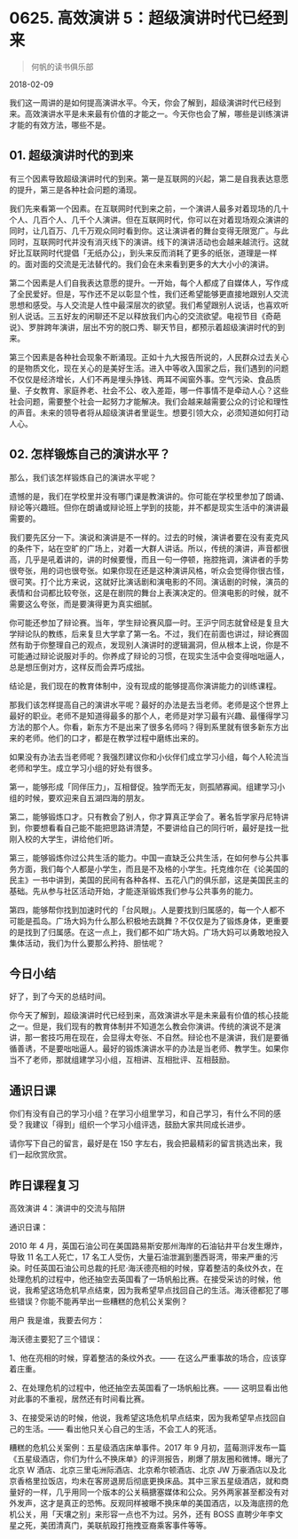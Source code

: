 # 0625. 高效演讲 5：超级演讲时代已经到来

> 何帆的读书俱乐部

2018-02-09

我们这一周讲的是如何提高演讲水平。今天，你会了解到，超级演讲时代已经到来。高效演讲水平是未来最有价值的才能之一。今天你也会了解，哪些是训练演讲才能的有效方法，哪些不是。

## 01. 超级演讲时代的到来

有三个因素导致超级演讲时代的到来。第一是互联网的兴起，第二是自我表达意愿的提升，第三是各种社会问题的涌现。

我们先来看第一个因素。在互联网时代到来之前，一个演讲人最多对着现场的几十个人、几百个人、几千个人演讲。但在互联网时代，你可以在对着现场观众演讲的同时，让几百万、几千万观众同时看到你。这让演讲者的舞台变得无限宽广。与此同时，互联网时代并没有消灭线下的演讲。线下的演讲活动也会越来越流行。这就好比互联网时代提倡「无纸办公」，到头来反而消耗了更多的纸张，道理是一样的。面对面的交流是无法替代的。我们会在未来看到更多的大大小小的演讲。

第二个因素是人们自我表达意愿的提升。一开始，每个人都成了自媒体人，写作成了全民爱好。但是，写作还不足以彰显个性，我们还希望能够更直接地跟别人交流思想和感受。与人交流是人性中最深层次的欲望。我们希望跟别人说话，也喜欢听别人说话。三五好友的闲聊还不足以释放我们内心的交流欲望。电视节目《奇葩说》、罗胖跨年演讲，层出不穷的脱口秀、聊天节目，都预示着超级演讲时代的到来。

第三个因素是各种社会现象不断涌现。正如十九大报告所说的，人民群众过去关心的是物质文化，现在关心的是美好生活。进入中等收入国家之后，我们遇到的问题不仅仅是经济增长，人们不再是埋头挣钱、两耳不闻窗外事。空气污染、食品质量、子女教育、家庭养老、社会不公、收入差距，哪一件事情不是牵动人心？这些社会问题，需要整个社会一起努力才能解决。我们会越来越需要公众的讨论和理性的声音。未来的领导者将从超级演讲者里诞生。想要引领大众，必须知道如何打动人心。

## 02. 怎样锻炼自己的演讲水平？

那么，我们该怎样锻炼自己的演讲水平呢？

遗憾的是，我们在学校里并没有哪门课是教演讲的。你可能在学校里参加了朗诵、辩论等兴趣班。但你在朗诵或辩论班上学到的技能，并不都是现实生活中的演讲最需要的。

我们要先区分一下。演说和演讲是不一样的。过去的时候，演讲者要在没有麦克风的条件下，站在空旷的广场上，对着一大群人讲话。所以，传统的演讲，声音都很高，几乎是吼着讲的，讲的时候要慢，而且一句一停顿，拖腔拖调，演讲者的手势很夸张，用的词也很夸张。如果你现在还是这种演讲风格，听众会觉得你很古怪，很可笑。打个比方来说，这就好比演话剧和演电影的不同。演话剧的时候，演员的表情和台词都比较夸张，这是在剧院的舞台上表演决定的。但演电影的时候，就不需要这么夸张，而是要演得更为真实细腻。

你可能还参加了辩论赛。当年，学生辩论赛风靡一时。王沪宁同志就曾经是复旦大学辩论队的教练，后来复旦大学拿了第一名。不过，我们在前面也讲过，辩论赛固然有助于你整理自己的观点，发现别人演讲时的逻辑漏洞，但从根本上说，你是不可能通过辩论说服对手的。你养成了辩论的习惯，在现实生活中会变得咄咄逼人，总是想压倒对方，这样反而会弄巧成拙。

结论是，我们现在的教育体制中，没有现成的能够提高你演讲能力的训练课程。

那我们该怎样提高自己的演讲水平呢？最好的办法是去当老师。老师是这个世界上最好的职业。老师不是知道得最多的那个人，老师是对学习最有兴趣、最懂得学习方法的那个人。你看，新东方不是出来了很多名师吗？得到系里就有很多新东方出来的老师。他们的口才，都是在教学过程中磨练出来的。

如果没有办法去当老师呢？我强烈建议你和小伙伴们成立学习小组，每个人轮流当老师和学生。成立学习小组的好处有很多。

第一，能够形成「同伴压力」，互相督促。独学而无友，则孤陋寡闻。组建学习小组的时候，要欢迎来自五湖四海的朋友。

第二，能够锻炼口才。只有教会了别人，你才算真正学会了。著名哲学家丹尼特讲到，你要想看看自己能不能把思路讲清楚，不要讲给自己的同行听，最好是找一批刚入校的大学生，讲给他们听。

第三，能够锻炼你过公共生活的能力。中国一直缺乏公共生活，在如何参与公共事务方面，我们每个人都是小学生，而且是不及格的小学生。托克维尔在《论美国的民主》一书中讲到，美国的民间有各种各样、五花八门的俱乐部，这是美国民主的基础。先从参与社区活动开始，才能逐渐锻炼我们参与公共事务的能力。

第四，能够帮你找到加速时代的「台风眼」。人是要找到归属感的，每一个人都不可能是孤岛。广场大妈为什么那么积极地去跳舞？不仅仅是为了锻炼身体，更重要的是找到了归属感。在这一点上，我们都不如广场大妈。广场大妈可以勇敢地投入集体活动，我们为什么要那么矜持、胆怯呢？

## 今日小结

好了，到了今天的总结时间。

你今天了解到，超级演讲时代已经到来，高效演讲水平是未来最有价值的核心技能之一。但是，我们现有的教育体制并不知道怎么教会你演讲。传统的演说不是演讲，那一套技巧用在现在，会显得太夸张、不自然。辩论也不是演讲，我们是要循循善诱，不是要咄咄逼人。最好的锻炼演讲水平的办法是当老师、教学生。如果你当不了老师，那就组建学习小组，互相讲、互相批评、互相鼓励。

## 通识日课

你们有没有自己的学习小组？在学习小组里学习，和自己学习，有什么不同的感受？我建议「得到」组织一个学习小组评选，鼓励大家共同成长进步。

请你写下自己的留言，最好是在 150 字左右，我会把最精彩的留言挑选出来，我们一起欣赏欣赏。

## 昨日课程复习

高效演讲 4：演讲中的交流与陷阱

通识日课：

2010 年 4 月，英国石油公司在美国路易斯安那州海岸的石油钻井平台发生爆炸，导致 11 名工人死亡，17 名工人受伤，大量石油泄漏到墨西哥湾，带来严重的污染。时任英国石油公司总裁的托尼·海沃德亮相的时候，穿着整洁的条纹外衣，在处理危机的过程中，他还抽空去英国看了一场帆船比赛。在接受采访的时候，他说，我希望这场危机早点结束，因为我希望早点找回自己的生活。海沃德都犯了哪些错误？你能不能再举出一些糟糕的危机公关案例？

用户 我是谁，我要去何方：

海沃德主要犯了三个错误：

1、他在亮相的时候，穿着整洁的条纹外衣。—— 在这么严重事故的场合，应该穿着庄重。

2、在处理危机的过程中，他还抽空去英国看了一场帆船比赛。—— 这明显看出他对此事的不重视，居然还有时间看比赛。

3、在接受采访的时候，他说，我希望这场危机早点结束，因为我希望早点找回自己的生活。—— 看出他只关心自己的生活，不会工人的死活。

糟糕的危机公关案例：五星级酒店床单事件。2017 年 9 月初，蓝莓测评发布一篇《五星级酒店，你们为什么不换床单》的评测报告，刷爆了朋友圈和微博。曝光了北京 W 酒店、北京三里屯洲际酒店、北京希尔顿酒店、北京 JW 万豪酒店以及北京香格里拉饭店，均未在客房退房后彻底更换床品。其中三家五星级酒店，就和商量好的一样，几乎用同一个版本的公关稿搪塞媒体和公众。另外两家甚至都没有对外发声，这才是真正的恐怖。反观同样被曝不换床单的美国酒店，以及海底捞的危机公关，用「天壤之别」来形容一点也不为过。另外，还有 BOSS 直聘少年李文星之死，美团清真门，美联航殴打拖拽亚裔乘客事件等等。


